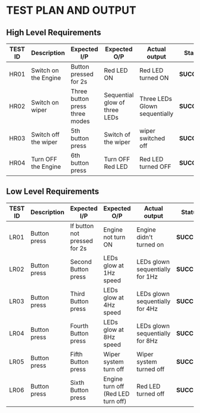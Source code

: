 # TEST PLAN AND OUTPUT

## High Level Requirements
| TEST ID | Description | Expected I/P | Expected O/P | Actual output | Status
|--|--|--|--|--|--|
| HR01 |Switch on the Engine| Button pressed for 2s | Red LED ON |Red LED turned ON | **SUCCESS** |
| HR02 | Switch on wiper | Three button press three modes | Sequential glow of three LEDs | Three LEDs Glown sequentially | **SUCCESS**
| HR03 | Switch off the wiper | 5th button press | Switch of the wiper|wiper switched off |**SUCCESS**
| HR04 | Turn OFF the Engine |  6th button press | Turn OFF Red LED |Red LED turned OFF |**SUCCESS**


## Low Level Requirements 

| TEST ID | Description | Expected I/P | Expected O/P | Actual output | Status
|--|--|--|--|--|--|
| LR01 |Button press  | If button not pressed for 2s | Engine not turn ON | Engine didn't turned on | **SUCCESS**
| LR02 |Button press |Second Button press |LEDs glow at 1Hz speed |LEDs glown sequentially for 1Hz|**SUCCESS**
| LR03 |Button press |Third Button press |LEDs glow at 4Hz speed |LEDs glown sequentially for 4Hz|**SUCCESS**
| LR04 |Button press |Fourth Button press |LEDs glow at 8Hz speed |LEDs glown sequentially for 8Hz|**SUCCESS**
| LR05 |Button press |Fifth Button press |Wiper system turn off |Wiper system turned off|**SUCCESS**
| LR06 |Button press |Sixth Button press |Engine turn off (Red LED turn off) |Red LED turned off|**SUCCESS**
